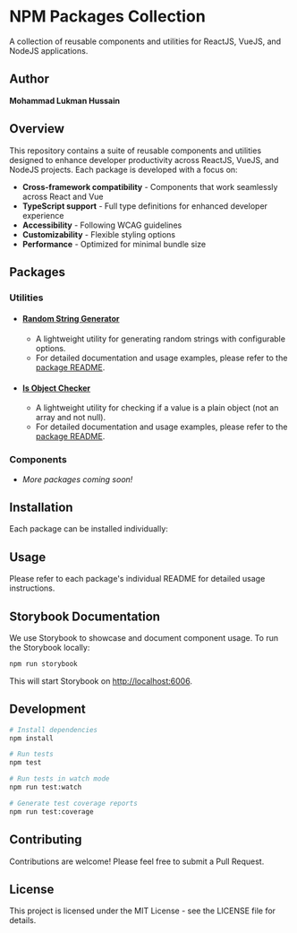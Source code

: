 # NPM Packages Collection

A collection of reusable components and utilities for ReactJS, VueJS, and NodeJS applications.

## Author

**Mohammad Lukman Hussain**

## Overview

This repository contains a suite of reusable components and utilities designed to enhance developer productivity across ReactJS, VueJS, and NodeJS projects. Each package is developed with a focus on:

- **Cross-framework compatibility** - Components that work seamlessly across React and Vue
- **TypeScript support** - Full type definitions for enhanced developer experience
- **Accessibility** - Following WCAG guidelines
- **Customizability** - Flexible styling options
- **Performance** - Optimized for minimal bundle size

## Packages

### Utilities

- #### [Random String Generator](https://github.com/engr-lukman/npm-packages/tree/main/src/random-string-generator)
  - A lightweight utility for generating random strings with configurable options.
  - For detailed documentation and usage examples, please refer to the [package README](/src/random-string-generator/README.md).

- #### [Is Object Checker](https://github.com/engr-lukman/npm-packages/tree/main/src/is-object-checker)
  - A lightweight utility for checking if a value is a plain object (not an array and not null).
  - For detailed documentation and usage examples, please refer to the [package README](/src/is-object-checker/README.md).

### Components
- *More packages coming soon!*

## Installation

Each package can be installed individually:

## Usage

Please refer to each package's individual README for detailed usage instructions.

## Storybook Documentation

We use Storybook to showcase and document component usage. To run the Storybook locally:

```bash
npm run storybook
```

This will start Storybook on [http://localhost:6006](http://localhost:6006).

## Development

```bash
# Install dependencies
npm install

# Run tests
npm test

# Run tests in watch mode
npm run test:watch

# Generate test coverage reports
npm run test:coverage
```

## Contributing

Contributions are welcome! Please feel free to submit a Pull Request.

## License

This project is licensed under the MIT License - see the LICENSE file for details.